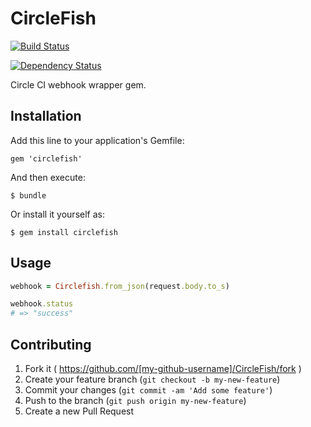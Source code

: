 # CircleFish

[![Build Status](https://travis-ci.org/imalijkh/circlefish.svg?branch=master)](https://travis-ci.org/imalijkh/circlefish)

[![Dependency Status](https://gemnasium.com/imalijkh/circlefish.svg)](https://gemnasium.com/imalijkh/circlefish)

Circle CI webhook wrapper gem.

## Installation

Add this line to your application's Gemfile:

    gem 'circlefish'

And then execute:

    $ bundle

Or install it yourself as:

    $ gem install circlefish

## Usage

```ruby
webhook = Circlefish.from_json(request.body.to_s)

webhook.status
# => "success"
```

## Contributing

1. Fork it ( https://github.com/[my-github-username]/CircleFish/fork )
2. Create your feature branch (`git checkout -b my-new-feature`)
3. Commit your changes (`git commit -am 'Add some feature'`)
4. Push to the branch (`git push origin my-new-feature`)
5. Create a new Pull Request
